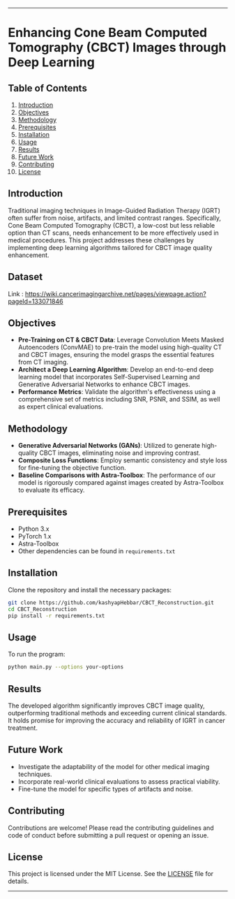 
---

# Enhancing Cone Beam Computed Tomography (CBCT) Images through Deep Learning

## Table of Contents
1. [Introduction](#introduction)
2. [Objectives](#objectives)
3. [Methodology](#methodology)
4. [Prerequisites](#prerequisites)
5. [Installation](#installation)
6. [Usage](#usage)
7. [Results](#results)
8. [Future Work](#future-work)
9. [Contributing](#contributing)
10. [License](#license)

## Introduction
Traditional imaging techniques in Image-Guided Radiation Therapy (IGRT) often suffer from noise, artifacts, and limited contrast ranges. Specifically, Cone Beam Computed Tomography (CBCT), a low-cost but less reliable option than CT scans, needs enhancement to be more effectively used in medical procedures. This project addresses these challenges by implementing deep learning algorithms tailored for CBCT image quality enhancement.

## Dataset 
Link : https://wiki.cancerimagingarchive.net/pages/viewpage.action?pageId=133071846

## Objectives
- **Pre-Training on CT & CBCT Data**: Leverage Convolution Meets Masked Autoencoders (ConvMAE) to pre-train the model using high-quality CT and CBCT images, ensuring the model grasps the essential features from CT imaging.
- **Architect a Deep Learning Algorithm**: Develop an end-to-end deep learning model that incorporates Self-Supervised Learning and Generative Adversarial Networks to enhance CBCT images.
- **Performance Metrics**: Validate the algorithm's effectiveness using a comprehensive set of metrics including SNR, PSNR, and SSIM, as well as expert clinical evaluations.

## Methodology
- **Generative Adversarial Networks (GANs)**: Utilized to generate high-quality CBCT images, eliminating noise and improving contrast.
- **Composite Loss Functions**: Employ semantic consistency and style loss for fine-tuning the objective function.
- **Baseline Comparisons with Astra-Toolbox**: The performance of our model is rigorously compared against images created by Astra-Toolbox to evaluate its efficacy.

## Prerequisites
- Python 3.x
- PyTorch 1.x
- Astra-Toolbox
- Other dependencies can be found in `requirements.txt`

## Installation
Clone the repository and install the necessary packages:
```bash
git clone https://github.com/kashyapHebbar/CBCT_Reconstruction.git
cd CBCT_Reconstruction
pip install -r requirements.txt
```

## Usage
To run the program:
```bash
python main.py --options your-options
```

## Results
The developed algorithm significantly improves CBCT image quality, outperforming traditional methods and exceeding current clinical standards. It holds promise for improving the accuracy and reliability of IGRT in cancer treatment.

## Future Work
- Investigate the adaptability of the model for other medical imaging techniques.
- Incorporate real-world clinical evaluations to assess practical viability.
- Fine-tune the model for specific types of artifacts and noise.

## Contributing
Contributions are welcome! Please read the contributing guidelines and code of conduct before submitting a pull request or opening an issue.

## License
This project is licensed under the MIT License. See the [LICENSE](LICENSE) file for details.

---

